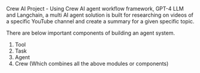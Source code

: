 Crew AI Project - Using Crew AI agent workflow framework, GPT-4 LLM and Langchain, a multi AI agent solution is built for researching on videos of a specific YouTube channel and create a summary for a given specific topic.

There are below important components of building an agent system.
1. Tool
2. Task
3. Agent
4. Crew (Which combines all the above modules or components)
